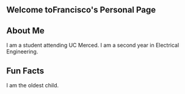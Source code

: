 ## Welcome toFrancisco's Personal Page

## About Me
I am a student attending UC Merced. I am a second year in Electrical Engineering.

## Fun Facts
I am the oldest child.
